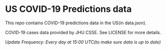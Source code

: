 # US COVID-19 Predictions data

This repo contains COVID-19 predictions data in the US(in data.json).

COVID-19 cases data provided by JHU CSSE. See LICENSE for more details.

*Update Frequency: Every day at 15:00 UTC(to make sure data is up to date)*
